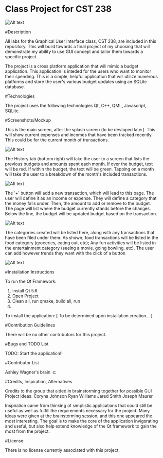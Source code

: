 # Class Project for CST 238

![Alt text](https://github.com/ashley206/cst-238/blob/master/gui%20project%20logo.png?raw=true)

#Description 

All labs for the Graphical User Interface class, CST 238, are included in this repository. This will build towards a final project of my choosing that will demonstrate my ability to use GUI concept and tailor them towards a specific project.

The project is a cross platform application that will mimic a budget application. This application is inteded for the users who want to monitor their spending. This is a simple, helpful application that will utilize numerous platforms and store the user's various budget updates using an SQLite database. 

#Technologies

The project uses the following technologies
Qt, C++, QML, Javascript, SQLite.

#Screenshots/Mockup

This is the main screen, after the splash screen (to be devloped later). This will show current expenses and incomes that have been tracked recently. This could be for the current month of transactions. 

![Alt text](https://github.com/ashley206/cst-238/blob/master/gui%20project%20mockup.png?raw=true)

The History tab (bottom right) will take the user to a screen that lists the previous budgets and amounts spent each month. If over the budget, text will be red. If within the budget, the text will be green. Tapping on a month will take the user to a breakdown of the month's included transactions.

![Alt text](https://github.com/ashley206/cst-238/blob/master/gui%20project%20mockup2.png?raw=true)

The '+' button will add a new transaction, which will lead to this page. The user will define it as an income or expense. They will define a category that the money falls under. Then, the amount to add or remove to the budget. The page will list where the budget currently stands before the changes. Below the line, the budget will be updated budget based on the transaction. 

![Alt text](https://github.com/ashley206/cst-238/blob/master/gui%20project%20mockup3.png?raw=true)

The categories created will be listed here, along with any transactions that have been filed under them. As shown, food transactions will be listed in the food category (groceries, eating out, etc); Any fun activities will be listed in the entertainment category (seeing a movie, going bowling, etc). The user can add however trends they want with the click of a button. 

![Alt text](https://github.com/ashley206/cst-238/blob/master/gui%20project%20mockup4.png?raw=true)

#Installation Instructions

To run the Qt Framework: 
1. Install Qt 5.6
2. Open Project
3. Clean all, run qmake, build all, run
4. 
To install the application: 
[ To be determined upon installation creation... ]

#Contribution Guidelines

There will be no other contributors for this project.

#Bugs and TODO List

TODO: Start the application!!

#Contributor List

Ashley Wagner's brain. c:

#Credits, Inspiration, Alternatives

Credits to the group that aided in brainstorming together for possible GUI Project ideas: 
Coryna Johnson
Ryan Williams
Jared Smith
Joseph Maurer

Inspiration came from thinking of simplistic applications that could still be useful as well as fulfill the requirements necessary for the project. Many ideas were given at the brainstorming session, and this one appeared the most interesting. The goal is to make the core of the application invigorating and useful, but also help extend knowledge of the Qt framework to gain the most from the project.

#License

There is no license currently associated with this project.
